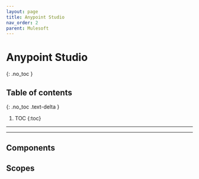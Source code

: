 ```yaml
---
layout: page
title: Anypoint Studio
nav_order: 2
parent: Mulesoft
---
```


# Anypoint Studio
{: .no_toc }

## Table of contents
{: .no_toc .text-delta }

1. TOC
{:toc}

---
---

## Components
## Scopes

